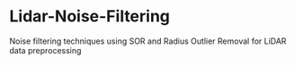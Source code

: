 # Lidar-Noise-Filtering
Noise filtering techniques using SOR and Radius Outlier Removal for LiDAR data preprocessing
